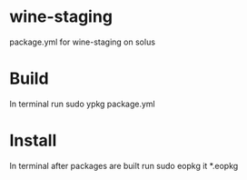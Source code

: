 # wine-staging
package.yml for wine-staging on solus

# Build
In terminal run sudo ypkg package.yml

# Install
In terminal after packages are built run sudo eopkg it *.eopkg
